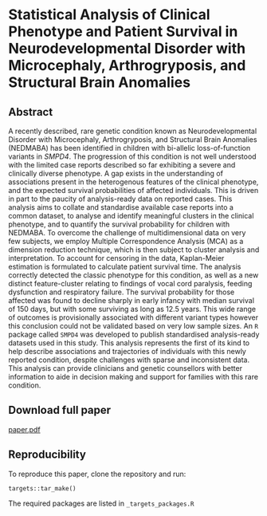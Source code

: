 # Statistical Analysis of Clinical Phenotype and Patient Survival in Neurodevelopmental Disorder with Microcephaly, Arthrogryposis, and Structural Brain Anomalies

## Abstract

A recently described, rare genetic condition known as Neurodevelopmental Disorder with Microcephaly, Arthrogryposis, and Structural Brain Anomalies (NEDMABA) has been identified in children with bi-allelic loss-of-function variants in *SMPD4*. The progression of this condition is not well understood with the limited case reports described so far exhibiting a severe and clinically diverse phenotype. A gap exists in the understanding of associations present in the heterogenous features of the clinical phenotype, and the expected survival probabilities of affected individuals. This is driven in part to the paucity of analysis-ready data on reported cases. This analysis aims to collate and standardise available case reports into a common dataset, to analyse and identify meaningful clusters in the clinical phenotype, and to quantify the survival probability for children with NEDMABA. To overcome the challenge of multidimensional data on very few subjects, we employ Multiple Correspondence Analysis (MCA) as a dimension reduction technique, which is then subject to cluster analysis and interpretation. To account for censoring in the data, Kaplan-Meier estimation is formulated to calculate patient survival time. The analysis correctly detected the classic phenotype for this condition, as well as a new distinct feature-cluster relating to findings of vocal cord paralysis, feeding dysfunction and respiratory failure. The survival probability for those affected was found to decline sharply in early infancy with median survival of 150 days, but with some surviving as long as 12.5 years. This wide range of outcomes is provisionally associated with different variant types however this conclusion could not be validated based on very low sample sizes. An `R` package called `SMPD4` was developed to publish standardised analysis-ready datasets used in this study. This analysis represents the first of its kind to help describe associations and trajectories of individuals with this newly reported condition, despite challenges with sparse and inconsistent data. This analysis can provide clinicians and genetic counsellors with better information to aide in decision making and support for families with this rare condition.

## Download full paper

[paper.pdf](/paper/formatted/NEDMABA-marchiori_2022.pdf)

## Reproducibility

To reproduce this paper, clone the repository and run:

    targets::tar_make()

The required packages are listed in `_targets_packages.R`
